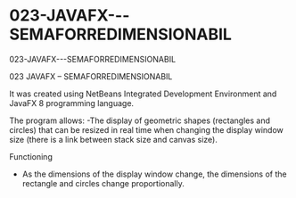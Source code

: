 # 023-JAVAFX---SEMAFORREDIMENSIONABIL

023-JAVAFX---SEMAFORREDIMENSIONABIL

023 JAVAFX – SEMAFORREDIMENSIONABIL

It was created using NetBeans Integrated Development Environment and JavaFX 8 programming language.

The program allows:
-The display of geometric shapes (rectangles and circles) that can be resized in real time when changing the display window size (there is a link between stack size and canvas size).

Functioning
- As the dimensions of the display window change, the dimensions of the rectangle and circles change proportionally.

